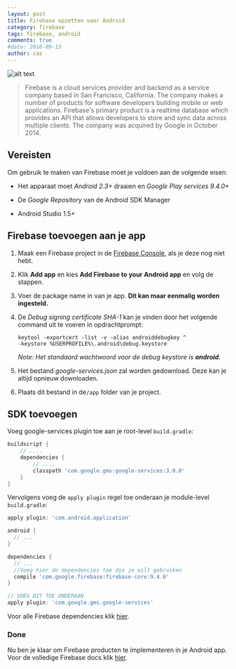 ```yaml
---
layout: post
title: Firebase opzetten voor Android
category: firebase
tags: firebase, android
comments: true
#date: 2016-09-13
author: cas
---
```


![alt text](https://1.bp.blogspot.com/-YIfQT6q8ZM4/Vzyq5z1B8HI/AAAAAAAAAAc/UmWSSMLKtKgtH7CACElUp12zXkrPK5UoACLcB/s1600/image00.png, "Firebase")

> Firebase is a cloud services provider and backend as a service company based in San Francisco, California. The company makes a number of products for software developers building mobile or web applications. Firebase's primary product is a realtime database which provides an API that allows developers to store and sync data across multiple clients. The company was acquired by Google in October 2014.

## Vereisten

Om gebruik te maken van Firebase moet je voldoen aan de volgende eisen:

* Het apparaat moet *Android 2.3+* draaien en *Google Play services 9.4.0+*

* De *Google Repository* van de Android SDK Manager

* Android Studio 1.5+


## Firebase toevoegen aan je app
1. Maak een Firebase project in de [Firebase Console](https://console.firebase.google.com/), als je deze nog niet hebt.
2. Klik **Add app** en kies **Add Firebase to your Android app** en volg de stappen.
3. Voer de package name in van je app. **Dit kan maar eenmalig worden ingesteld.**
4. De *Debug signing certificate SHA-1* kan je vinden door het volgende command uit te voeren in opdrachtprompt:

   ```
   keytool -exportcert -list -v -alias androiddebugkey ^
   -keystore %USERPROFILE%\.android\debug.keystore
   ```


   *Note: Het standaard wachtwoord voor de debug keystore is **android**.*

5. Het bestand *google-services.json* zal worden gedownload. Deze kan je altijd opnieuw downloaden.
6. Plaats dit bestand in de```/app``` folder van je project.

## SDK toevoegen
Voeg google-services plugin toe aan je root-level ```build.gradle```:

```gradle
buildscript {
	// ....
	dependencies {
		// ....
		classpath 'com.google.gms:google-services:3.0.0'
	}
}
```

Vervolgens voeg de ```apply plugin``` regel toe onderaan je module-level ```build.gradle```:

```gradle
apply plugin: 'com.android.application'

android {
  // ...
}

dependencies {
  // ...
  //Voeg hier de dependencies toe die je wilt gebruiken
  compile 'com.google.firebase:firebase-core:9.4.0'
}

// VOEG DIT TOE ONDERAAN
apply plugin: 'com.google.gms.google-services'
```
Voor alle Firebase dependencies klik [hier](https://firebase.google.com/docs/android/setup#available_libraries).

### Done
Nu ben je klaar om Firebase producten te implementeren in je Android app.
Voor de volledige Firebase docs klik [hier](https://firebase.google.com/docs/).
